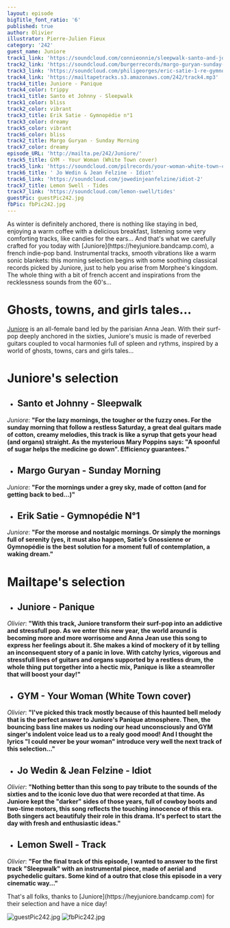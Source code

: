 ```yaml
---
layout: episode
bigTitle_font_ratio: '6'
published: true
author: Olivier
illustrator: Pierre-Julien Fieux
category: '242'
guest_name: Juniore
track1_link: 'https://soundcloud.com/connieonnie/sleepwalk-santo-and-johnny'
track2_link: 'https://soundcloud.com/burgerrecords/margo-guryan-sunday-morning-1'
track3_link: 'https://soundcloud.com/philigeorges/eric-satie-1-re-gymnop-die'
track4_link: 'https://mailtapetracks.s3.amazonaws.com/242/track4.mp3'
track4_title: Juniore - Panique
track4_color: trippy
track1_title: Santo et Johnny - Sleepwalk
track1_color: bliss
track2_color: vibrant
track3_title: Erik Satie - Gymnopédie n°1
track3_color: dreamy
track5_color: vibrant
track6_color: bliss
track2_title: Margo Guryan - Sunday Morning
track7_color: dreamy
episode_URL: 'http://mailta.pe/242/Juniore/'
track5_title: GYM - Your Woman (White Town cover)
track5_link: 'https://soundcloud.com/pilrecords/your-woman-white-town-cover-gym'
track6_title: ' Jo Wedin & Jean Felzine - Idiot'
track6_link: 'https://soundcloud.com/jowedinjeanfelzine/idiot-2'
track7_title: Lemon Swell - Tides
track7_link: 'https://soundcloud.com/lemon-swell/tides'
guestPic: guestPic242.jpg
fbPic: fbPic242.jpg
---
```

<p id="introduction">As winter is definitely anchored, there is nothing like staying in bed, enjoying a warm coffee with a delicious breakfast, listening some very comforting tracks, like candies for the ears... And that's what we carefully crafted for you today with [Juniore](https://heyjuniore.bandcamp.com), a french indie-pop band. Instrumental tracks, smooth vibrations like a warm sonic blankets: this morning selection begins with some soothing classical records picked by Juniore, just to help you arise from Morphee's kingdom. The whole thing with a bit of french accent and inspirations from the recklessness sounds from the 60's...
</p>


# Ghosts, towns, and girls tales...

[Juniore](https://heyjuniore.bandcamp.com) is an all-female band led by the parisian Anna Jean. With their surf-pop deeply anchored in the sixties, Juniore's music is made of reverbed guitars coupled to vocal harmonies full of spleen and rythms, inspired by a world of ghosts, towns, cars and girls tales...


# Juniore's selection

+ ## Santo et Johnny - Sleepwalk
_Juniore_: **"**For the lazy mornings, the tougher or the fuzzy ones. For the sunday morning that follow a restless Saturday, a great deal guitars made of cotton, creamy melodies, this track is like a syrup that gets your head (and organs) straight. As the mysterious Mary Poppins says: "A spoonful of sugar helps the medicine go down". Efficiency guarantees.**"**

+ ## Margo Guryan - Sunday Morning
_Juniore_: **"**For the mornings under a grey sky, made of cotton (and for getting back to bed...)**"**

+ ## Erik Satie - Gymnopédie N°1
_Juniore_: **"**For the morose and nostalgic mornings. Or simply the mornings full of serenity (yes, it must also happen, Satie's Gnossienne or Gymnopédie is the best solution for a moment full of contemplation, a waking dream.**"**


# Mailtape's selection

+ ## Juniore - Panique
_Olivier_: **"**With this track, Juniore transform their surf-pop into an addictive and stressfull pop. As we enter this new year, the world around is becoming more and more worrisome and Anna Jean use this song to express her feelings about it. She makes a kind of mockery of it by telling an inconsequent story of a panic in love. With catchy lyrics, vigorous and stressfull lines of guitars and organs supported by a restless drum, the whole thing put torgether into a hectic mix, Panique is like a steamroller that will boost your day!**"**

+ ## GYM - Your Woman (White Town cover)
_Olivier_: **"**I've picked this track mostly because of this haunted bell melody that is the perfect answer to Juniore's Panique atmosphere. Then, the bouncing bass line makes us noding our head unconsciously and GYM singer's indolent voice lead us to a realy good mood! And I thought the lyrics "I could never be your woman" introduce very well the next track of this selection...**"**

+ ## Jo Wedin & Jean Felzine - Idiot
_Olivier_: **"**Nothing better than this song to pay tribute to the sounds of the sixties and to the iconic love duo that were recorded at that time. As Juniore kept the "darker" sides of those years, full of cowboy boots and two-time motors, this song reflects the touching innocence of this era. Both singers act beautifuly their role in this drama. It's perfect to start the day with fresh and enthusiastic ideas.**"**

+ ## Lemon Swell - Track
_Olivier_: **"**For the final track of this episode, I wanted to answer to the first track "Sleepwalk" with an instrumental piece, made of aerial and psychedelic guitars. Some kind of a outro that close this episode in a very cinematic way...**"**

<p id="outroduction">That's all folks, thanks to [Juniore](https://heyjuniore.bandcamp.com) for their selection and have a nice day! </p>

![guestPic242.jpg]({{site.baseurl}}/img/guestPic242.jpg)
![fbPic242.jpg]({{site.baseurl}}/img/fbPic242.jpg)
